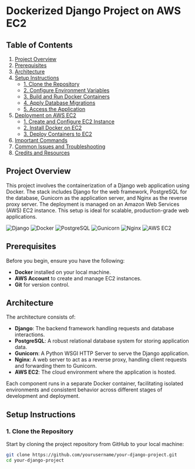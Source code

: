 # Dockerized Django Project on AWS EC2

## Table of Contents
1. [Project Overview](#project-overview)
2. [Prerequisites](#prerequisites)
3. [Architecture](#architecture)
4. [Setup Instructions](#setup-instructions)
   - [1. Clone the Repository](#1-clone-the-repository)
   - [2. Configure Environment Variables](#2-configure-environment-variables)
   - [3. Build and Run Docker Containers](#3-build-and-run-docker-containers)
   - [4. Apply Database Migrations](#4-apply-database-migrations)
   - [5. Access the Application](#5-access-the-application)
5. [Deployment on AWS EC2](#deployment-on-aws-ec2)
   - [1. Create and Configure EC2 Instance](#1-create-and-configure-ec2-instance)
   - [2. Install Docker on EC2](#2-install-docker-on-ec2)
   - [3. Deploy Containers to EC2](#3-deploy-containers-to-ec2)
6. [Important Commands](#important-commands)
7. [Common Issues and Troubleshooting](#common-issues-and-troubleshooting)
8. [Credits and Resources](#credits-and-resources)

## Project Overview
This project involves the containerization of a Django web application using Docker. The stack includes Django for the web framework, PostgreSQL for the database, Gunicorn as the application server, and Nginx as the reverse proxy server. The deployment is managed on an Amazon Web Services (AWS) EC2 instance. This setup is ideal for scalable, production-grade web applications.

![Django](https://img.icons8.com/color/48/000000/django.png)
![Docker](https://img.icons8.com/color/48/000000/docker.png)
![PostgreSQL](https://img.icons8.com/color/48/000000/postgresql.png)
![Gunicorn](https://img.icons8.com/color/48/000000/gunicorn.png)
![Nginx](https://img.icons8.com/color/48/000000/nginx.png)
![AWS EC2](https://img.icons8.com/color/48/000000/amazon-web-services.png)

## Prerequisites
Before you begin, ensure you have the following:
- **Docker** installed on your local machine.
- **AWS Account** to create and manage EC2 instances.
- **Git** for version control.

## Architecture
The architecture consists of:
- **Django**: The backend framework handling requests and database interactions.
- **PostgreSQL**: A robust relational database system for storing application data.
- **Gunicorn**: A Python WSGI HTTP Server to serve the Django application.
- **Nginx**: A web server to act as a reverse proxy, handling client requests and forwarding them to Gunicorn.
- **AWS EC2**: The cloud environment where the application is hosted.

Each component runs in a separate Docker container, facilitating isolated environments and consistent behavior across different stages of development and deployment.

## Setup Instructions

### 1. Clone the Repository
Start by cloning the project repository from GitHub to your local machine:

```bash
git clone https://github.com/yourusername/your-django-project.git
cd your-django-project
